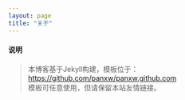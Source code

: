 ```yaml
---
layout: page
title: "关于"
---
```

#### 说明
>本博客基于Jekyll构建，模板位于：<https://github.com/panxw/panxw.github.com>  
>模板可任意使用，但请保留本站友情链接。  
